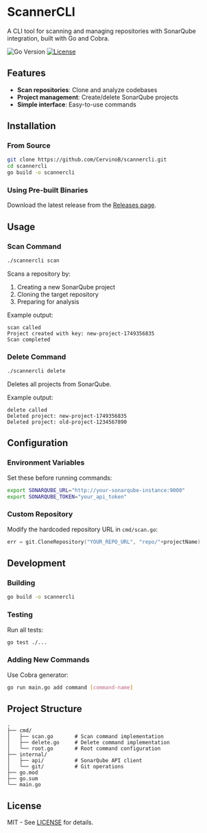 # ScannerCLI

A CLI tool for scanning and managing repositories with SonarQube integration, built with Go and Cobra.

![Go Version](https://img.shields.io/badge/go-1.22+-blue.svg)
[![License](https://img.shields.io/badge/license-MIT-green.svg)](LICENSE)

## Features

- **Scan repositories**: Clone and analyze codebases
- **Project management**: Create/delete SonarQube projects
- **Simple interface**: Easy-to-use commands

## Installation

### From Source

```bash
git clone https://github.com/CervinoB/scannercli.git
cd scannercli
go build -o scannercli
```

### Using Pre-built Binaries

Download the latest release from the [Releases page](https://github.com/CervinoB/scannercli/releases).

## Usage

### Scan Command

```bash
./scannercli scan
```

Scans a repository by:

1. Creating a new SonarQube project
2. Cloning the target repository
3. Preparing for analysis

Example output:

```
scan called
Project created with key: new-project-1749356835
Scan completed
```

### Delete Command

```bash
./scannercli delete
```

Deletes all projects from SonarQube.

Example output:

```
delete called
Deleted project: new-project-1749356835
Deleted project: old-project-1234567890
```

## Configuration

### Environment Variables

Set these before running commands:

```bash
export SONARQUBE_URL="http://your-sonarqube-instance:9000"
export SONARQUBE_TOKEN="your_api_token"
```

### Custom Repository

Modify the hardcoded repository URL in `cmd/scan.go`:

```go
err = git.CloneRepository("YOUR_REPO_URL", "repo/"+projectName)
```

## Development

### Building

```bash
go build -o scannercli
```

### Testing

Run all tests:

```bash
go test ./...
```

### Adding New Commands

Use Cobra generator:

```bash
go run main.go add command [command-name]
```

## Project Structure

```
.
├── cmd/
│   ├── scan.go       # Scan command implementation
│   ├── delete.go     # Delete command implementation
│   └── root.go       # Root command configuration
├── internal/
│   ├── api/          # SonarQube API client
│   └── git/          # Git operations
├── go.mod
├── go.sum
└── main.go
```

## License

MIT - See [LICENSE](LICENSE) for details.
